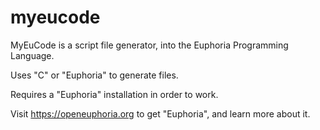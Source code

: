 # myeucode

MyEuCode is a script file generator, into the Euphoria Programming Language.

Uses "C" or "Euphoria" to generate files.

Requires a "Euphoria" installation in order to work.

Visit https://openeuphoria.org to get "Euphoria", and learn more about it.
